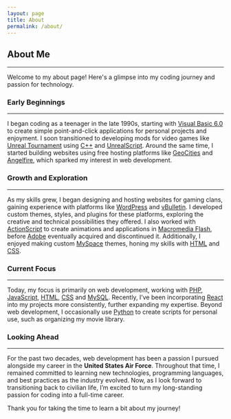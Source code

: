 ```yaml
---
layout: page
title: About
permalink: /about/
---
```



## **About Me**
---
Welcome to my about page! Here's a glimpse into my coding journey and passion for technology.

### **Early Beginnings**
---
I began coding as a teenager in the late 1990s, starting with [Visual Basic 6.0](https://en.wikipedia.org/wiki/Visual_Basic_(classic)) to create simple point-and-click applications for personal projects and enjoyment. I soon transitioned to developing mods for video games like [Unreal Tournament](https://en.wikipedia.org/wiki/Unreal_Tournament) using [C++](https://en.wikipedia.org/wiki/C%2B%2B) and [UnrealScript](https://en.wikipedia.org/wiki/Unreal_Engine#UnrealScript). Around the same time, I started building websites using free hosting platforms like [GeoCities](https://en.wikipedia.org/wiki/GeoCities) and [Angelfire](https://en.wikipedia.org/wiki/Angelfire), which sparked my interest in web development.

### **Growth and Exploration**
---
As my skills grew, I began designing and hosting websites for gaming clans, gaining experience with platforms like [WordPress](https://en.wikipedia.org/wiki/WordPress) and [vBulletin](https://en.wikipedia.org/wiki/VBulletin). I developed custom themes, styles, and plugins for these platforms, exploring the creative and technical possibilities they offered. I also worked with [ActionScript](https://en.wikipedia.org/wiki/ActionScript) to create animations and applications in [Macromedia Flash](https://en.wikipedia.org/wiki/Adobe_Flash), before [Adobe](https://en.wikipedia.org/wiki/Adobe_Inc.) eventually acquired and discontinued it. Additionally, I enjoyed making custom [MySpace](https://en.wikipedia.org/wiki/Myspace) themes, honing my skills with [HTML](https://en.wikipedia.org/wiki/HTML) and [CSS](https://en.wikipedia.org/wiki/CSS).

### **Current Focus**
---
Today, my focus is primarily on web development, working with [PHP](https://en.wikipedia.org/wiki/PHP), [JavaScript](https://en.wikipedia.org/wiki/JavaScript), [HTML](https://en.wikipedia.org/wiki/HTML), [CSS](https://en.wikipedia.org/wiki/CSS) and [MySQL](https://en.wikipedia.org/wiki/MySQL). Recently, I’ve been incorporating [React](https://en.wikipedia.org/wiki/React_(software)) into my projects more consistently, further expanding my expertise. Beyond web development, I occasionally use [Python](https://en.wikipedia.org/wiki/Python_(programming_language)) to create scripts for personal use, such as organizing my movie library.

### **Looking Ahead**
---
For the past two decades, web development has been a passion I pursued alongside my career in the **United States Air Force**. Throughout that time, I remained committed to learning new technologies, programming languages, and best practices as the industry evolved. Now, as I look forward to transitioning back to civilian life, I’m excited to turn my long-standing passion for coding into a full-time career.

Thank you for taking the time to learn a bit about my journey!